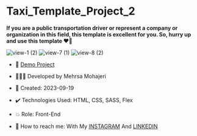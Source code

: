 # Taxi_Template_Project_2

**If you are a public transportation driver or represent a company or organization in this field, this template is excellent for you. So, hurry up and use this template ♥️🚖**

![view-1 (2)](https://github.com/Mehrsa-Mohajeri-Developer/Taxi_Template/assets/145048780/33eabefe-ec65-42cc-b1b4-187ffe2d5336)
![view-7 (1)](https://github.com/Mehrsa-Mohajeri-Developer/Taxi_Template/assets/145048780/a94a5cef-46de-4649-a643-499971fdc0c4)
![view-8 (2)](https://github.com/Mehrsa-Mohajeri-Developer/Taxi_Template/assets/145048780/7e9da11e-0247-47bf-a218-a5ab27ec5262)

- 🔗 [Demo Project](https://mehrsa-mohajeri-developer.github.io/Taxi_Template_Project_2/)

- 👩🏻‍💻 Developed by Mehrsa Mohajeri

- 📆 Created: 2023-09-19

- ✔️ Technologies Used: HTML, CSS, SASS, Flex

- 💥 Role: Front-End

- 📲 How to reach me: With My [INSTAGRAM](https://www.instagram.com/mehrsa_mohajeri_developer) And [LINKEDIN](https://www.linkedin.com/in/mehrsa-mohajeri-developer)
